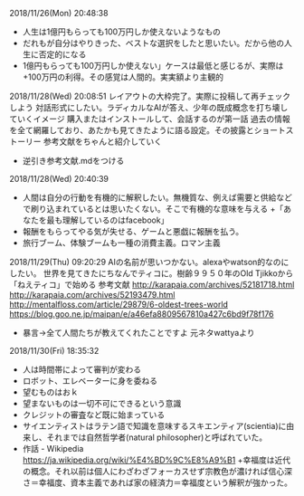 
2018/11/26(Mon) 20:48:38
+ 人生は1億円もらっても100万円しか使えないようなもの
+ だれもが自分はやりきった、ベストな選択をしたと思いたい。だから他の人生に否定的になる
+ 1億円もらっても100万円しか使えない」ケースは最低と感じるが、実際は+100万円の利得。その感覚は人間的。実実額より主観的

2018/11/28(Wed) 20:08:51
レイアウトの大枠完了。実際に投稿して再チェックしよう
対話形式にしたい。ラディカルなAIが答え、少年の既成概念を打ち壊していくイメージ
購入またはインストールして、会話するのが第一話
過去の情報を全て網羅しており、あたかも見てきたように語る設定。その披露とショートストーリー
参考文献をちゃんと紹介していく
+ 逆引き参考文献.mdをつける


2018/11/28(Wed) 20:40:39
+ 人間は自分の行動を有機的に解釈したい。無機質な、例えば需要と供給などで刷り込まれているとは思いたくない。そこで有機的な意味を与える
+「あなたを最も理解しているのはfacebook」
+ 報酬をもらってやる気が失せる、ゲームと悪戯に報酬を払う。
+ 旅行ブーム、体験ブームも一種の消費主義。ロマン主義

2018/11/29(Thu) 09:20:29
AIの名前が思いつかない。alexaやwatson的なのにしたい。
世界を見てきたにちなんでティコに。樹齢９９５０年のOld Tjikkoから
「ねえティコ」で始める
参考文献
http://karapaia.com/archives/52181718.html
http://karapaia.com/archives/52193479.html
http://mentalfloss.com/article/29879/6-oldest-trees-world
https://blog.goo.ne.jp/maipan/e/a46efa8809567810a427c6bd9f78f176
+ 暴言→全て人間たちが教えてくれたことですよ 元ネタwattyaより

2018/11/30(Fri) 18:35:32
+ 人は時間帯によって審判が変わる
+ ロボット、エレベーターに身を委ねる
+ 望むものはおｋ　
+ 望まないものは一切不可にできるという意識
+ クレジットの審査など既に始まっている
+ サイエンティストはラテン語で知識を意味するスキエンティア(scientia)に由来し、それまでは自然哲学者(natural philosopher)と呼ばれていた。
+ 作話 - Wikipedia https://ja.wikipedia.org/wiki/%E4%BD%9C%E8%A9%B1
+幸福度は近代の概念。それ以前は個人にわざわざフォーカスせず宗教色が濃ければ信心深さ＝幸福度、資本主義であれば家の経済力＝幸福度という解釈が強かった。
